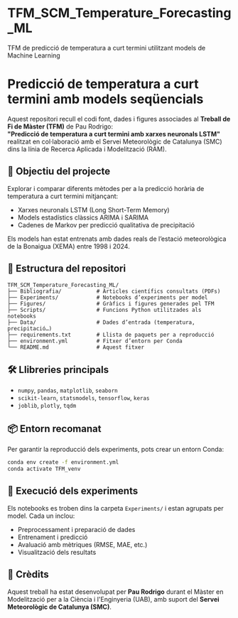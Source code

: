 # TFM_SCM_Temperature_Forecasting_ML
TFM de predicció de temperatura a curt termini utilitzant models de Machine Learning

# Predicció de temperatura a curt termini amb models seqüencials
Aquest repositori recull el codi font, dades i figures associades al **Treball de Fi de Màster (TFM)** de Pau Rodrigo:  
**"Predicció de temperatura a curt termini amb xarxes neuronals LSTM"**  
realitzat en col·laboració amb el Servei Meteorològic de Catalunya (SMC) dins la línia de Recerca Aplicada i Modelització (RAM).

## 🧠 Objectiu del projecte

Explorar i comparar diferents mètodes per a la predicció horària de temperatura a curt termini mitjançant:

- Xarxes neuronals LSTM (Long Short-Term Memory)
- Models estadístics clàssics ARIMA i SARIMA
- Cadenes de Markov per predicció qualitativa de precipitació

Els models han estat entrenats amb dades reals de l’estació meteorològica de la Bonaigua (XEMA) entre 1998 i 2024.

## 📁 Estructura del repositori

```
TFM_SCM_Temperature_Forecasting_ML/
├── Bibliografia/           # Articles científics consultats (PDFs)
├── Experiments/            # Notebooks d’experiments per model
├── Figures/                # Gràfics i figures generades pel TFM
├── Scripts/                # Funcions Python utilitzades als notebooks
├── Data/                   # Dades d’entrada (temperatura, precipitació…)
├── requirements.txt        # Llista de paquets per a reproducció
├── environment.yml         # Fitxer d’entorn per Conda
└── README.md               # Aquest fitxer
```

## 🛠️ Llibreries principals

- `numpy`, `pandas`, `matplotlib`, `seaborn`
- `scikit-learn`, `statsmodels`, `tensorflow`, `keras`
- `joblib`, `plotly`, `tqdm`

## 📦 Entorn recomanat

Per garantir la reproducció dels experiments, pots crear un entorn Conda:

```bash
conda env create -f environment.yml
conda activate TFM_venv
```

## 🚀 Execució dels experiments

Els notebooks es troben dins la carpeta `Experiments/` i estan agrupats per model. Cada un inclou:

- Preprocessament i preparació de dades
- Entrenament i predicció
- Avaluació amb mètriques (RMSE, MAE, etc.)
- Visualització dels resultats

## 📜 Crèdits

Aquest treball ha estat desenvolupat per **Pau Rodrigo** durant el Màster en Modelització per a la Ciència i l'Enginyeria (UAB), amb suport del **Servei Meteorològic de Catalunya (SMC)**.

